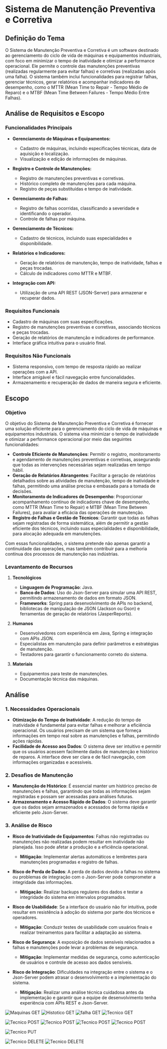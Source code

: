# Sistema de Manutenção Preventiva e Corretiva

## Definição do Tema
O Sistema de Manutenção Preventiva e Corretiva é um software destinado ao gerenciamento do ciclo de vida de máquinas e equipamentos industriais, com foco em minimizar o tempo de inatividade e otimizar a performance operacional. Ele permite o controle das manutenções preventivas (realizadas regularmente para evitar falhas) e corretivas (realizadas após uma falha). O sistema também inclui funcionalidades para registrar falhas, gerenciar técnicos, gerar relatórios e acompanhar indicadores de desempenho, como o MTTR (Mean Time to Repair - Tempo Médio de Reparo) e o MTBF (Mean Time Between Failures - Tempo Médio Entre Falhas).

## Análise de Requisitos e Escopo

### Funcionalidades Principais
- **Gerenciamento de Máquinas e Equipamentos:**
  - Cadastro de máquinas, incluindo especificações técnicas, data de aquisição e localização.
  - Visualização e edição de informações de máquinas.

- **Registro e Controle de Manutenções:**
  - Registro de manutenções preventivas e corretivas.
  - Histórico completo de manutenções para cada máquina.
  - Registro de peças substituídas e tempo de inatividade.

- **Gerenciamento de Falhas:**
  - Registro de falhas ocorridas, classificando a severidade e identificando o operador.
  - Controle de falhas por máquina.

- **Gerenciamento de Técnicos:**
  - Cadastro de técnicos, incluindo suas especialidades e disponibilidade.

- **Relatórios e Indicadores:**
  - Geração de relatórios de manutenção, tempo de inatividade, falhas e peças trocadas.
  - Cálculo de indicadores como MTTR e MTBF.

- **Integração com API:**
  - Utilização de uma API REST (JSON-Server) para armazenar e recuperar dados.

### Requisitos Funcionais
- Cadastro de máquinas com suas especificações.
- Registro de manutenções preventivas e corretivas, associando técnicos e peças trocadas.
- Geração de relatórios de manutenção e indicadores de performance.
- Interface gráfica intuitiva para o usuário final.

### Requisitos Não Funcionais
- Sistema responsivo, com tempo de resposta rápido ao realizar operações com a API.
- Interface amigável e fácil navegação entre funcionalidades.
- Armazenamento e recuperação de dados de maneira segura e eficiente.

## Escopo

### Objetivo
O objetivo do Sistema de Manutenção Preventiva e Corretiva é fornecer uma solução eficiente para o gerenciamento do ciclo de vida de máquinas e equipamentos industriais. O sistema visa minimizar o tempo de inatividade e otimizar a performance operacional por meio das seguintes funcionalidades:

- **Controle Eficiente de Manutenções**: Permitir o registro, monitoramento e agendamento de manutenções preventivas e corretivas, assegurando que todas as intervenções necessárias sejam realizadas em tempo hábil.
- **Geração de Relatórios Abrangentes**: Facilitar a geração de relatórios detalhados sobre as atividades de manutenção, tempo de inatividade e falhas, permitindo uma análise precisa e embasada para a tomada de decisões.
- **Monitoramento de Indicadores de Desempenho**: Proporcionar acompanhamento contínuo de indicadores chave de desempenho, como MTTR (Mean Time to Repair) e MTBF (Mean Time Between Failures), para avaliar a eficácia das operações de manutenção.
- **Registro de Falhas e Gestão de Técnicos**: Garantir que todas as falhas sejam registradas de forma sistemática, além de permitir a gestão eficiente dos técnicos, incluindo suas especialidades e disponibilidade, para alocação adequada em manutenções.

Com essas funcionalidades, o sistema pretende não apenas garantir a continuidade das operações, mas também contribuir para a melhoria contínua dos processos de manutenção nas indústrias.


### Levantamento de Recursos

1. **Tecnológicos**
   - **Linguagem de Programação**: Java.
   - **Banco de Dados**: Uso do Json-Server para simular uma API REST, permitindo armazenamento de dados em formato JSON.
   - **Frameworks**: Spring para desenvolvimento de APIs no backend, bibliotecas de manipulação de JSON (Jackson ou Gson) e ferramentas de geração de relatórios (JasperReports).

2. **Humanos**
   - Desenvolvedores com experiência em Java, Spring e integração com APIs JSON.
   - Especialistas em manutenção para definir parâmetros e estratégias de manutenção.
   - Testadores para garantir o funcionamento correto do sistema.

3. **Materiais**
   - Equipamentos para teste de manutenções.
   - Documentação técnica das máquinas.

## Análise

### 1. Necessidades Operacionais
- **Otimização do Tempo de Inatividade**: A redução do tempo de inatividade é fundamental para evitar falhas e melhorar a eficiência operacional. Os usuários precisam de um sistema que forneça informações em tempo real sobre as manutenções e falhas, permitindo ações rápidas.
- **Facilidade de Acesso aos Dados**: O sistema deve ser intuitivo e permitir que os usuários acessem facilmente dados de manutenção e histórico de reparos. A interface deve ser clara e de fácil navegação, com informações organizadas e acessíveis.

### 2. Desafios de Manutenção
- **Manutenção de Histórico**: É essencial manter um histórico preciso de manutenções e falhas, garantindo que todas as informações sejam registradas e possam ser acessadas para análises futuras.
- **Armazenamento e Acesso Rápido de Dados**: O sistema deve garantir que os dados sejam armazenados e acessados de forma rápida e eficiente pelo Json-Server.

### 3. Análise de Risco
- **Risco de Inatividade de Equipamentos**: Falhas não registradas ou manutenções não realizadas podem resultar em inatividade não planejada. Isso pode afetar a produção e a eficiência operacional.
  - **Mitigação**: Implementar alertas automáticos e lembretes para manutenções programadas e registro de falhas.

- **Risco de Perda de Dados**: A perda de dados devido a falhas no sistema ou problemas de integração com o Json-Server pode comprometer a integridade das informações.
  - **Mitigação**: Realizar backups regulares dos dados e testar a integridade do sistema em intervalos programados.

- **Risco de Usabilidade**: Se a interface do usuário não for intuitiva, pode resultar em resistência à adoção do sistema por parte dos técnicos e operadores.
  - **Mitigação**: Conduzir testes de usabilidade com usuários finais e realizar treinamentos para facilitar a adaptação ao sistema.

- **Risco de Segurança**: A exposição de dados sensíveis relacionados a falhas e manutenções pode levar a problemas de segurança.
  - **Mitigação**: Implementar medidas de segurança, como autenticação de usuários e controle de acesso aos dados sensíveis.

- **Risco de Integração**: Dificuldades na integração entre o sistema e o Json-Server podem atrasar o desenvolvimento e a implementação do sistema.
  - **Mitigação**: Realizar uma análise técnica cuidadosa antes da implementação e garantir que a equipe de desenvolvimento tenha experiência com APIs REST e Json-Server.

![Maquinas GET](imgTest/getMaquinas.PNG)
![Histotico GET](imgTest/getHistorico.PNG)
![falha GET](imgTest/getFalhas.PNG)
![Tecnico GET](imgTest/getTecnico.PNG)

![Tecnico POST](imgTest/postMaquinas.PNG)
![Tecnico POST](imgTest/postHistorico.PNG)
![Tecnico POST](imgTest/postFalha.PNG)
![Tecnico POST](imgTest/postTecnico.PNG)

![Tecnico PUT](imgTest/putMaquinas.PNG)

![Tecnico DELETE](imgTest/deleteMaquinas.PNG)
![Tecnico DELETE](imgTest/deleteTecnicos.PNG)
